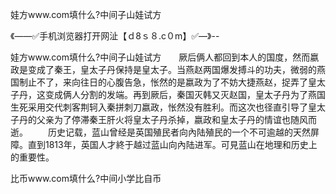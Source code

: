 娃方www.com填什么?中间子山娃试方

《——✅手机浏览器打开网沚【ｄ8ｓ８.c０m】✅—》--

娃方www.com填什么?中间子山娃试方　　厥后俩人都回到本人的国度，然而嬴政是变成了秦王，皇太子丹保持是皇太子。当燕赵两国爆发搏斗的功夫，微弱的燕国制止不了，来向往日的心腹告急，怅然的是嬴政为了不妨大捷燕赵，捉弄了皇太子丹，这变成俩人分割的发端。再到厥后，秦国灭韩又灭赵国，皇太子丹为了燕国生死采用交代刺客荆轲入秦拼刺刀嬴政，怅然没有胜利。而这次也径直引导了皇太子丹的父亲为了停滞秦王肝火将皇太子丹杀掉，嬴政和皇太子丹的情谊也随风而逝。
　　历史记载，蓝山曾经是英国殖民者向內陆殖民的一个不可逾越的天然屏障。直到1813年，英国人才終于越过蓝山向內陆进军。可見蓝山在地理和历史上的重要性。





比币www.com填什么?中间小学比自币
